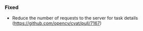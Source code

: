 ### Fixed

- Reduce the number of requests to the server for task details
  (<https://github.com/opencv/cvat/pull/7167>)
